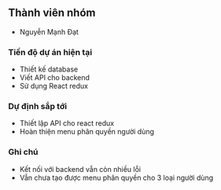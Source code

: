 ## Thành viên nhóm

- Nguyễn Mạnh Đạt

### Tiến độ dự án hiện tại

- Thiết kế database
- Viết API cho backend
- Sử dụng React redux

### Dự định sắp tới

- Thiết lập API cho react redux
- Hoàn thiện menu phân quyền người dùng

### Ghi chú

- Kết nối với backend vẫn còn nhiều lỗi
- Vẫn chưa tạo được menu phân quyền cho 3 loại người dùng
